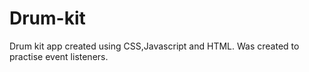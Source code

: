 # Drum-kit
Drum kit app created using CSS,Javascript and HTML.
Was created to practise event listeners.
